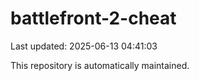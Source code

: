 # battlefront-2-cheat

Last updated: 2025-06-13 04:41:03

This repository is automatically maintained.
